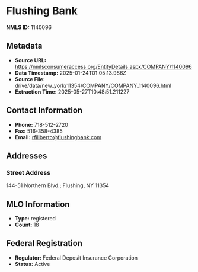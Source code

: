 # Flushing Bank

**NMLS ID:** 1140096

## Metadata
- **Source URL:** https://nmlsconsumeraccess.org/EntityDetails.aspx/COMPANY/1140096
- **Data Timestamp:** 2025-01-24T01:05:13.986Z
- **Source File:** drive/data/new_york/11354/COMPANY/COMPANY_1140096.html
- **Extraction Time:** 2025-05-27T10:48:51.211227

## Contact Information
- **Phone:** 718-512-2720
- **Fax:** 516-358-4385
- **Email:** rfiliberto@flushingbank.com

## Addresses
### Street Address
144-51 Northern Blvd.; Flushing, NY 11354

## MLO Information
- **Type:** registered
- **Count:** 18

## Federal Registration
- **Regulator:** Federal Deposit Insurance Corporation
- **Status:** Active
